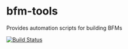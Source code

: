 # bfm-tools
Provides automation scripts for building BFMs

[![Build Status](https://dev.azure.com/mballance/pybfms/_apis/build/status/pybfms.pybfms?branchName=master)](https://dev.azure.com/mballance/pybfms/_build/latest?definitionId=9&branchName=master)
